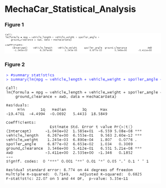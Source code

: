 # MechaCar_Statistical_Analysis



### Figure 1
![lm](lm.png)


### Figure 2
![summarystats](summarystats.png)
